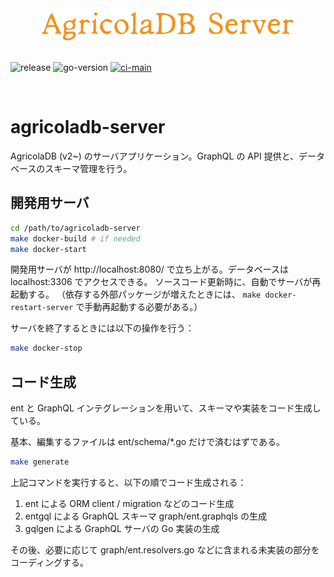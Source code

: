 <div align="center">
    <img alt="AgricolaDB Server" src="docs/img/agricoladb-server-logo.png" />
</div>

<br />

![release](https://img.shields.io/github/v/release/AgricolaDevJP/agricoladb-server)
![go-version](https://img.shields.io/github/go-mod/go-version/AgricolaDevJP/agricoladb-server)
[![ci-main](https://github.com/AgricolaDevJP/agricoladb-server/actions/workflows/ci-main.yml/badge.svg)](https://github.com/AgricolaDevJP/agricoladb-server/actions/workflows/ci-main.yml)

<br />

# agricoladb-server

AgricolaDB (v2~) のサーバアプリケーション。GraphQL の API 提供と、データベースのスキーマ管理を行う。

## 開発用サーバ

```sh
cd /path/to/agricoladb-server
make docker-build # if needed
make docker-start
```

開発用サーバが http://localhost:8080/ で立ち上がる。データベースは localhost:3306 でアクセスできる。
ソースコード更新時に、自動でサーバが再起動する。
（依存する外部パッケージが増えたときには、 `make docker-restart-server` で手動再起動する必要がある。）

サーバを終了するときには以下の操作を行う：

```sh
make docker-stop
```

## コード生成

ent と GraphQL インテグレーションを用いて、スキーマや実装をコード生成している。

基本、編集するファイルは ent/schema/*.go だけで済むはずである。

```sh
make generate
```

上記コマンドを実行すると、以下の順でコード生成される：

1. ent による ORM client / migration などのコード生成
2. entgql による GraphQL スキーマ graph/ent.graphqls の生成
3. gqlgen による GraphQL サーバの Go 実装の生成

その後、必要に応じて graph/ent.resolvers.go などに含まれる未実装の部分をコーディングする。
